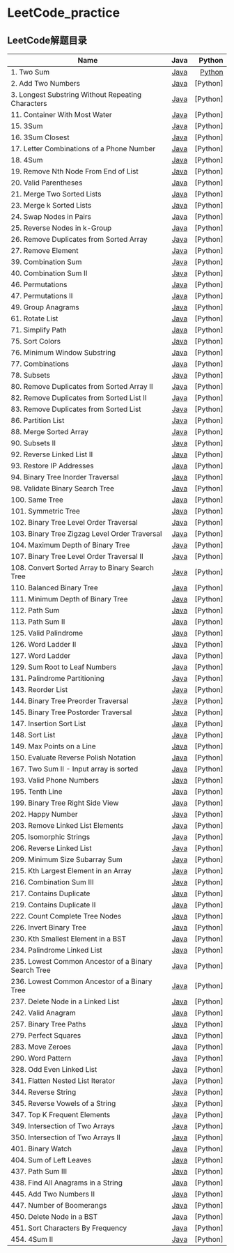 # LeetCode_practice
## LeetCode解题目录

Name | Java | Python
|- | :-: | -:|
|1. Two Sum | [Java](https://github.com/DF-Kyun/LeetCode_practice/tree/master/Table/1.%20Two%20Sum) | [Python](https://github.com/DF-Kyun/LeetCode_practice/tree/master/Table/1.%20Two%20Sum)|
2. Add Two Numbers | [Java](https://github.com/DF-Kyun/LeetCode_practice/tree/master/Linked%20%20List/2.%20Add%20Two%20Numbers) | [Python]
3. Longest Substring Without Repeating Characters | [Java](https://github.com/DF-Kyun/LeetCode_practice/tree/master/String/3.%20Longest%20Substring%20Without%20Repeating%20Characters) | [Python]
11. Container With Most Water | [Java](https://github.com/DF-Kyun/LeetCode_practice/tree/master/Array/11.%20Container%20With%20Most%20Water) | [Python]
15. 3Sum | [Java](https://github.com/DF-Kyun/LeetCode_practice/tree/master/Table/15.%203Sum) | [Python]
16. 3Sum Closest | [Java](https://github.com/DF-Kyun/LeetCode_practice/tree/master/Table/16.%203Sum%20Closest) | [Python]
17. Letter Combinations of a Phone Number | [Java](https://github.com/DF-Kyun/LeetCode_practice/tree/master/Tree/17.%20Letter%20Combinations%20of%20a%20Phone%20Number) | [Python]
18. 4Sum | [Java](https://github.com/DF-Kyun/LeetCode_practice/tree/master/Table/18.%204Sum) | [Python]
19. Remove Nth Node From End of List | [Java](https://github.com/DF-Kyun/LeetCode_practice/tree/master/Linked%20%20List/19.%20Remove%20Nth%20Node%20From%20End%20of%20List) | [Python]
20. Valid Parentheses | [Java](https://github.com/DF-Kyun/LeetCode_practice/tree/master/Stack/20.%20Valid%20Parentheses) | [Python]
21. Merge Two Sorted Lists | [Java](https://github.com/DF-Kyun/LeetCode_practice/tree/master/Linked%20%20List/21.%20Merge%20Two%20Sorted%20Lists) | [Python]
23. Merge k Sorted Lists | [Java](https://github.com/DF-Kyun/LeetCode_practice/tree/master/Queue/23.%20Merge%20k%20Sorted%20Lists) | [Python]
24. Swap Nodes in Pairs | [Java](https://github.com/DF-Kyun/LeetCode_practice/tree/master/Linked%20%20List/24.%20Swap%20Nodes%20in%20Pairs) | [Python]
25. Reverse Nodes in k-Group | [Java](https://github.com/DF-Kyun/LeetCode_practice/tree/master/Linked%20%20List/25.%20Reverse%20Nodes%20in%20k-Group) | [Python]
26. Remove Duplicates from Sorted Array | [Java](https://github.com/DF-Kyun/LeetCode_practice/tree/master/Array/26.%20Remove%20Duplicates%20from%20Sorted%20Array) | [Python]
27. Remove Element | [Java](https://github.com/DF-Kyun/LeetCode_practice/tree/master/Array/27.%20Remove%20Element) | [Python]
39. Combination Sum | [Java](https://github.com/DF-Kyun/LeetCode_practice/tree/master/Tree/39.%20Combination%20Sum) | [Python]
40. Combination Sum II | [Java](https://github.com/DF-Kyun/LeetCode_practice/tree/master/Tree/40.%20Combination%20Sum%20II) | [Python]
46. Permutations | [Java](https://github.com/DF-Kyun/LeetCode_practice/tree/master/Tree/46.%20Permutations) | [Python]
47. Permutations II | [Java](https://github.com/DF-Kyun/LeetCode_practice/tree/master/Tree/47.%20Permutations%20II) | [Python]
49. Group Anagrams | [Java](https://github.com/DF-Kyun/LeetCode_practice/tree/master/Table/49.%20Group%20Anagrams) | [Python]
61. Rotate List | [Java](https://github.com/DF-Kyun/LeetCode_practice/tree/master/Linked%20%20List/61.%20Rotate%20List) | [Python]
71. Simplify Path | [Java](https://github.com/DF-Kyun/LeetCode_practice/tree/master/Stack/71.%20Simplify%20Path) | [Python]
75. Sort Colors | [Java](https://github.com/DF-Kyun/LeetCode_practice/tree/master/Array/75.%20Sort%20Colors) | [Python]
76. Minimum Window Substring | [Java](https://github.com/DF-Kyun/LeetCode_practice/tree/master/String/76.%20Minimum%20Window%20Substring) | [Python]
77. Combinations | [Java](https://github.com/DF-Kyun/LeetCode_practice/tree/master/Tree/77.%20Combinations) | [Python]
78. Subsets | [Java](https://github.com/DF-Kyun/LeetCode_practice/tree/master/Tree/78.%20Subsets) | [Python]
80. Remove Duplicates from Sorted Array II | [Java](https://github.com/DF-Kyun/LeetCode_practice/tree/master/Array/80.%20Remove%20Duplicates%20from%20Sorted%20Array%20II) | [Python]
82. Remove Duplicates from Sorted List II | [Java](https://github.com/DF-Kyun/LeetCode_practice/tree/master/Linked%20%20List/82.%20Remove%20Duplicates%20from%20Sorted%20List%20II) | [Python]
83. Remove Duplicates from Sorted List | [Java](https://github.com/DF-Kyun/LeetCode_practice/tree/master/Linked%20%20List/83.%20Remove%20Duplicates%20from%20Sorted%20List) | [Python]
86. Partition List | [Java](https://github.com/DF-Kyun/LeetCode_practice/tree/master/Linked%20%20List/86.%20Partition%20List) | [Python]
88. Merge Sorted Array | [Java](https://github.com/DF-Kyun/LeetCode_practice/tree/master/Array/88.%20Merge%20Sorted%20Array) | [Python]
90. Subsets II | [Java](https://github.com/DF-Kyun/LeetCode_practice/tree/master/Tree/90.%20Subsets%20II) | [Python]
92. Reverse Linked List II | [Java](https://github.com/DF-Kyun/LeetCode_practice/tree/master/Linked%20%20List/92.%20Reverse%20Linked%20List%20II) | [Python]
93. Restore IP Addresses | [Java](https://github.com/DF-Kyun/LeetCode_practice/tree/master/Tree/93.%20Restore%20IP%20Addresses) | [Python]
94. Binary Tree Inorder Traversal | [Java](https://github.com/DF-Kyun/LeetCode_practice/tree/master/Tree/94.%20Binary%20Tree%20Inorder%20Traversal) | [Python]
98. Validate Binary Search Tree | [Java](https://github.com/DF-Kyun/LeetCode_practice/tree/master/Tree/98.%20Validate%20Binary%20Search%20Tree) | [Python]
100. Same Tree | [Java](https://github.com/DF-Kyun/LeetCode_practice/tree/master/Tree/100.%20Same%20Tree) | [Python]
101. Symmetric Tree | [Java](https://github.com/DF-Kyun/LeetCode_practice/tree/master/Tree/101.%20Symmetric%20Tree) | [Python]
102. Binary Tree Level Order Traversal | [Java](https://github.com/DF-Kyun/LeetCode_practice/tree/master/Queue/102.%20Binary%20Tree%20Level%20Order%20Traversal) | [Python]
103. Binary Tree Zigzag Level Order Traversal | [Java](https://github.com/DF-Kyun/LeetCode_practice/tree/master/Queue/103.%20Binary%20Tree%20Zigzag%20Level%20Order%20Traversal) | [Python]
104. Maximum Depth of Binary Tree | [Java](https://github.com/DF-Kyun/LeetCode_practice/tree/master/Tree/104.%20Maximum%20Depth%20of%20Binary%20Tree) | [Python]
107. Binary Tree Level Order Traversal II | [Java](https://github.com/DF-Kyun/LeetCode_practice/tree/master/Queue/107.%20Binary%20Tree%20Level%20Order%20Traversal%20II) | [Python]
108. Convert Sorted Array to Binary Search Tree | [Java](https://github.com/DF-Kyun/LeetCode_practice/tree/master/Tree/108.%20Convert%20Sorted%20Array%20to%20Binary%20Search%20Tree) | [Python]
110. Balanced Binary Tree | [Java](https://github.com/DF-Kyun/LeetCode_practice/tree/master/Tree/110.%20Balanced%20Binary%20Tree) | [Python]
111. Minimum Depth of Binary Tree | [Java](https://github.com/DF-Kyun/LeetCode_practice/tree/master/Tree/111.%20Minimum%20Depth%20of%20Binary%20Tree) | [Python]
112. Path Sum | [Java](https://github.com/DF-Kyun/LeetCode_practice/tree/master/Tree/112.%20Path%20Sum) | [Python]
113. Path Sum II | [Java](https://github.com/DF-Kyun/LeetCode_practice/tree/master/Tree/113.%20Path%20Sum%20II) | [Python]
125. Valid Palindrome | [Java](https://github.com/DF-Kyun/LeetCode_practice/tree/master/String/125.%20Valid%20Palindrome) | [Python]
126. Word Ladder II | [Java](https://github.com/DF-Kyun/LeetCode_practice/tree/master/Queue/126.%20Word%20Ladder%20II) | [Python]
127. Word Ladder | [Java](https://github.com/DF-Kyun/LeetCode_practice/tree/master/Queue/127.%20Word%20Ladder) | [Python]
129. Sum Root to Leaf Numbers | [Java](https://github.com/DF-Kyun/LeetCode_practice/tree/master/Tree/129.%20Sum%20Root%20to%20Leaf%20Numbers) | [Python]
131. Palindrome Partitioning | [Java](https://github.com/DF-Kyun/LeetCode_practice/tree/master/Tree/131.%20Palindrome%20Partitioning) | [Python]
143. Reorder List | [Java](https://github.com/DF-Kyun/LeetCode_practice/tree/master/Linked%20%20List/143.%20Reorder%20List) | [Python]
144. Binary Tree Preorder Traversal | [Java](https://github.com/DF-Kyun/LeetCode_practice/tree/master/Tree/144.%20Binary%20Tree%20Preorder%20Traversal) | [Python]
145. Binary Tree Postorder Traversal | [Java](https://github.com/DF-Kyun/LeetCode_practice/tree/master/Tree/145.%20Binary%20Tree%20Postorder%20Traversal) | [Python]
147. Insertion Sort List | [Java](https://github.com/DF-Kyun/LeetCode_practice/tree/master/Linked%20%20List/147.%20Insertion%20Sort%20List) | [Python]
148. Sort List | [Java](https://github.com/DF-Kyun/LeetCode_practice/tree/master/Linked%20%20List/148.%20Sort%20List) | [Python]
149. Max Points on a Line | [Java](https://github.com/DF-Kyun/LeetCode_practice/tree/master/Table/149.%20Max%20Points%20on%20a%20Line) | [Python]
150. Evaluate Reverse Polish Notation | [Java](https://github.com/DF-Kyun/LeetCode_practice/tree/master/Stack/150.%20Evaluate%20Reverse%20Polish%20Notation) | [Python]
167. Two Sum II - Input array is sorted | [Java](https://github.com/DF-Kyun/LeetCode_practice/tree/master/Array/167.%20Two%20Sum%20II%20-%20Input%20array%20is%20sorted) | [Python]
193. Valid Phone Numbers | [Java](https://github.com/DF-Kyun/LeetCode_practice/tree/master/Shell/193.%20Valid%20Phone%20Numbers) | [Python]
195. Tenth Line | [Java](https://github.com/DF-Kyun/LeetCode_practice/tree/master/Shell/195.%20Tenth%20Line) | [Python]
199. Binary Tree Right Side View | [Java](https://github.com/DF-Kyun/LeetCode_practice/tree/master/Queue/199.%20Binary%20Tree%20Right%20Side%20View) | [Python]
202. Happy Number | [Java](https://github.com/DF-Kyun/LeetCode_practice/tree/master/Table/202.%20Happy%20Number) | [Python]
203. Remove Linked List Elements | [Java](https://github.com/DF-Kyun/LeetCode_practice/tree/master/Linked%20%20List/203.%20Remove%20Linked%20List%20Elements) | [Python]
205. Isomorphic Strings | [Java](https://github.com/DF-Kyun/LeetCode_practice/tree/master/Table/205.%20Isomorphic%20Strings) | [Python]
206. Reverse Linked List | [Java](https://github.com/DF-Kyun/LeetCode_practice/tree/master/Linked%20%20List/206.%20Reverse%20Linked%20List) | [Python]
209. Minimum Size Subarray Sum | [Java](https://github.com/DF-Kyun/LeetCode_practice/tree/master/Array/209.%20Minimum%20Size%20Subarray%20Sum) | [Python]
215. Kth Largest Element in an Array | [Java](https://github.com/DF-Kyun/LeetCode_practice/tree/master/Array/215.%20Kth%20Largest%20Element%20in%20an%20Array) | [Python]
216. Combination Sum III | [Java](https://github.com/DF-Kyun/LeetCode_practice/tree/master/Tree/216.%20Combination%20Sum%20III) | [Python]
217. Contains Duplicate | [Java](https://github.com/DF-Kyun/LeetCode_practice/tree/master/Table/217.%20Contains%20Duplicate) | [Python]
219. Contains Duplicate II | [Java](https://github.com/DF-Kyun/LeetCode_practice/tree/master/Table/219.%20Contains%20Duplicate%20II) | [Python]
222. Count Complete Tree Nodes | [Java](https://github.com/DF-Kyun/LeetCode_practice/tree/master/Tree/222.%20Count%20Complete%20Tree%20Nodes) | [Python]
226. Invert Binary Tree | [Java](https://github.com/DF-Kyun/LeetCode_practice/tree/master/Tree/226.%20Invert%20Binary%20Tree) | [Python]
230. Kth Smallest Element in a BST | [Java](https://github.com/DF-Kyun/LeetCode_practice/tree/master/Tree/230.%20Kth%20Smallest%20Element%20in%20a%20BST) | [Python]
234. Palindrome Linked List | [Java](https://github.com/DF-Kyun/LeetCode_practice/tree/master/Linked%20%20List/234.%20Palindrome%20Linked%20List) | [Python]
235. Lowest Common Ancestor of a Binary Search Tree | [Java](https://github.com/DF-Kyun/LeetCode_practice/tree/master/Tree/235.%20Lowest%20Common%20Ancestor%20of%20a%20Binary%20Search%20Tree) | [Python]
236. Lowest Common Ancestor of a Binary Tree | [Java](https://github.com/DF-Kyun/LeetCode_practice/tree/master/Tree/236.%20Lowest%20Common%20Ancestor%20of%20a%20Binary%20Tree) | [Python]
237. Delete Node in a Linked List | [Java](https://github.com/DF-Kyun/LeetCode_practice/tree/master/Linked%20%20List/237.%20Delete%20Node%20in%20a%20Linked%20List) | [Python]
242. Valid Anagram | [Java](https://github.com/DF-Kyun/LeetCode_practice/tree/master/Table/242.%20Valid%20Anagram) | [Python]
257. Binary Tree Paths | [Java](https://github.com/DF-Kyun/LeetCode_practice/tree/master/Tree/257.%20Binary%20Tree%20Paths) | [Python]
279. Perfect Squares | [Java](https://github.com/DF-Kyun/LeetCode_practice/tree/master/Queue/279.%20Perfect%20Squares) | [Python]
283. Move Zeroes | [Java](https://github.com/DF-Kyun/LeetCode_practice/tree/master/Array/283.%20Move%20Zeroes) | [Python]
290. Word Pattern | [Java](https://github.com/DF-Kyun/LeetCode_practice/tree/master/Table/290.%20Word%20Pattern) | [Python]
328. Odd Even Linked List | [Java](https://github.com/DF-Kyun/LeetCode_practice/tree/master/Linked%20%20List/328.%20Odd%20Even%20Linked%20List) | [Python]
341. Flatten Nested List Iterator | [Java](https://github.com/DF-Kyun/LeetCode_practice/tree/master/Stack/341.%20Flatten%20Nested%20List%20Iterator) | [Python]
344. Reverse String | [Java](https://github.com/DF-Kyun/LeetCode_practice/tree/master/String/344.%20Reverse%20String) | [Python]
345. Reverse Vowels of a String | [Java](https://github.com/DF-Kyun/LeetCode_practice/tree/master/String/345.%20Reverse%20Vowels%20of%20a%20String) | [Python]
347. Top K Frequent Elements | [Java](https://github.com/DF-Kyun/LeetCode_practice/tree/master/Queue/347.%20Top%20K%20Frequent%20Elements) | [Python]
349. Intersection of Two Arrays | [Java](https://github.com/DF-Kyun/LeetCode_practice/tree/master/Table/349.%20Intersection%20of%20Two%20Arrays) | [Python]
350. Intersection of Two Arrays II | [Java](https://github.com/DF-Kyun/LeetCode_practice/tree/master/Table/350.%20Intersection%20of%20Two%20Arrays%20II) | [Python]
401. Binary Watch | [Java](https://github.com/DF-Kyun/LeetCode_practice/tree/master/Tree/401.%20Binary%20Watch) | [Python]
404. Sum of Left Leaves | [Java](https://github.com/DF-Kyun/LeetCode_practice/tree/master/Tree/404.%20Sum%20of%20Left%20Leaves) | [Python]
437. Path Sum III | [Java](https://github.com/DF-Kyun/LeetCode_practice/tree/master/Tree/437.%20Path%20Sum%20III) | [Python]
438. Find All Anagrams in a String | [Java](https://github.com/DF-Kyun/LeetCode_practice/tree/master/String/438.%20Find%20All%20Anagrams%20in%20a%20String) | [Python]
445. Add Two Numbers II | [Java](https://github.com/DF-Kyun/LeetCode_practice/tree/master/Linked%20%20List/445.%20Add%20Two%20Numbers%20II) | [Python]
447. Number of Boomerangs | [Java](https://github.com/DF-Kyun/LeetCode_practice/tree/master/Table/447.%20Number%20of%20Boomerangs) | [Python]
450. Delete Node in a BST | [Java](https://github.com/DF-Kyun/LeetCode_practice/tree/master/Tree/450.%20Delete%20Node%20in%20a%20BST) | [Python]
451. Sort Characters By Frequency | [Java](https://github.com/DF-Kyun/LeetCode_practice/tree/master/Table/451.%20Sort%20Characters%20By%20Frequency) | [Python]
454. 4Sum II | [Java](https://github.com/DF-Kyun/LeetCode_practice/tree/master/Table/454.%204Sum%20II) | [Python]
